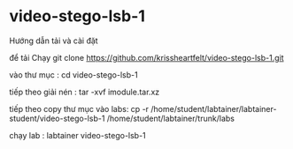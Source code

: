 # video-stego-lsb-1
Hướng dẫn tải và cài đặt

để tải Chạy git clone https://github.com/krissheartfelt/video-stego-lsb-1.git

vào thư mục : cd video-stego-lsb-1

tiếp theo giải nén : tar -xvf imodule.tar.xz

tiếp theo copy thư mục vào labs: cp -r /home/student/labtainer/labtainer-student/video-stego-lsb-1 /home/student/labtainer/trunk/labs

chạy lab : labtainer video-stego-lsb-1
